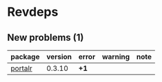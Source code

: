 # Revdeps

## New problems (1)

|package |version |error  |warning |note |
|:-------|:-------|:------|:-------|:----|
|[portalr](problems.md#portalr)|0.3.10  |__+1__ |        |     |

